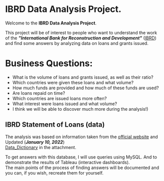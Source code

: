 
# IBRD Data Analysis Project.
Welcome to the __IBRD Data Analysis Project__.  

This project will be of interest to people who want to understand the work of the ___"International Bank for Reconstruction and Development"___ ([IBRD](https://en.wikipedia.org/wiki/International_Bank_for_Reconstruction_and_Development)) and find some answers by analyzing data on loans and grants issued.

# Business Questions:
* What is the volume of loans and grants issued, as well as their ratio?
* Which countries were given these loans and what volume?
* How much funds are provided and how much of these funds are used?
* Are loans repaid on time?
* Which countries are issued loans more often?
* What interest were loans issued and what volume?
* I think we will be able to discover much more during the analysis!)

 
## IBRD Statement of Loans (data)
The analysis was based on information taken from the [official website](https://finances.worldbank.org/Loans-and-Credits/IBRD-Statement-of-Loans-Latest-Available-Snapshot/sfv5-tf7p) and Updated (___January 10, 2022___)  
[Data_Dictionary](Data_Dictionary_-_IBRD_Statement_of_Loans_and_IDA_Statement_of_Credits_and_Grants.pdf) in the attachment.

To get answers with this database, I will use queries using MySQL. And to demonstrate the results of Tableau (interactive dashboards).  
The main points of the process of finding answers will be documented and you can, if you wish, recreate them for yourself.

